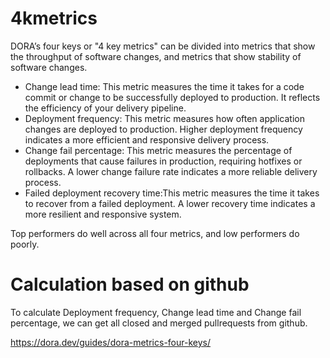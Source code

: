 # 4kmetrics
DORA’s four keys or "4 key metrics" can be divided into metrics that show the throughput of software changes, and metrics that show stability of software changes.

- Change lead time: This metric measures the time it takes for a code commit or change to be successfully deployed to production. It reflects the efficiency of your delivery pipeline.
- Deployment frequency: This metric measures how often application changes are deployed to production. Higher deployment frequency indicates a more efficient and responsive delivery process.
- Change fail percentage: This metric measures the percentage of deployments that cause failures in production, requiring hotfixes or rollbacks. A lower change failure rate indicates a more reliable delivery process.
- Failed deployment recovery time:This metric measures the time it takes to recover from a failed deployment. A lower recovery time indicates a more resilient and responsive system.

Top performers do well across all four metrics, and low performers do poorly.

# Calculation based on github

To calculate Deployment frequency, Change lead time and Change fail percentage, we can get all closed and merged pullrequests from github.


https://dora.dev/guides/dora-metrics-four-keys/
